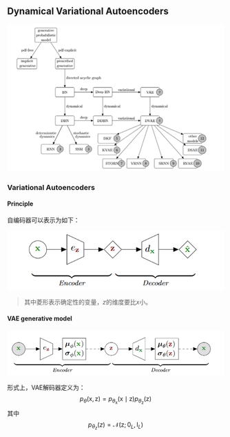 ## Dynamical Variational Autoencoders

![](2.png)

### Variational Autoencoders

#### Principle

自编码器可以表示为如下：

![](3.png)

> 其中菱形表示确定性的变量，$z$的维度要比$x$小。

#### VAE generative model

![](4.png)

形式上，VAE解码器定义为：
$$
p_\theta(\mathrm{x},\mathrm{z}) = p_{\theta_\mathrm{x}}(\mathrm{x}\mid \mathrm{z})p_{\theta_\mathrm{z}}(\mathrm{z})
$$
其中
$$
p_{\theta_z}(z) = \mathcal{N}(\mathrm{z};\mathrm{0}_L,\mathrm{I}_L)
$$


